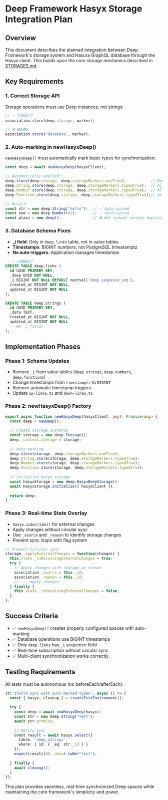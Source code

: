 # Deep Framework Hasyx Storage Integration Plan

## Overview

This document describes the planned integration between Deep Framework's storage system and Hasura GraphQL database through the Hasyx client. This builds upon the core storage mechanics described in [STORAGES.md](./STORAGES.md).

## Key Requirements

### 1. Correct Storage API
Storage operations must use Deep instances, not strings:
```typescript
// ✅ CORRECT
association.store(deep.storage, marker);

// ❌ WRONG  
association.store('database', marker);
```

### 2. Auto-marking in newHasyxDeep()
`newHasyxDeep()` must automatically mark basic types for synchronization:

```typescript
const deep = await newHasyxDeep(hasyxClient);

// Automatically applied:
deep.store(deep.storage, deep.storageMarkers.oneTrue);           // Deep itself
deep.String.store(deep.storage, deep.storageMarkers.typedTrue);  // All strings
deep.Number.store(deep.storage, deep.storageMarkers.typedTrue);  // All numbers  
deep.Function.store(deep.storage, deep.storageMarkers.typedTrue);// All functions

// Result:
const str = new deep.String("hello");  // ✅ Auto-synced
const num = new deep.Number(42);       // ✅ Auto-synced
const plain = new deep();              // ❌ Not synced (unless explicitly marked)
```

### 3. Database Schema Fixes
- **_i field**: Only in `deep.links` table, not in value tables
- **Timestamps**: BIGINT numbers, not PostgreSQL timestamptz
- **No auto-triggers**: Application manages timestamps

```sql
-- ✅ CORRECT
CREATE TABLE deep.links (
  id UUID PRIMARY KEY,
  _deep UUID NOT NULL,
  _i BIGINT NOT NULL DEFAULT nextval('deep.sequence_seq'),
  created_at BIGINT NOT NULL,
  updated_at BIGINT NOT NULL
);

CREATE TABLE deep.strings (
  id UUID PRIMARY KEY,
  _data TEXT,
  created_at BIGINT NOT NULL,
  updated_at BIGINT NOT NULL
  -- No _i field!
);
```

## Implementation Phases

### Phase 1: Schema Updates
- Remove `_i` from value tables (`deep.strings`, `deep.numbers`, `deep.functions`)
- Change timestamps from `timestamptz` to `BIGINT`
- Remove automatic timestamp triggers
- Update `up-links.ts` and `down-links.ts`

### Phase 2: newHasyxDeep() Factory
```typescript
export async function newHasyxDeep(hasyxClient: any): Promise<any> {
  const deep = newDeep();
  
  // Create storage instance
  const storage = new deep.Storage();
  deep._context.storage = storage;
  
  // Auto-marking
  deep.store(storage, deep.storageMarkers.oneTrue);
  deep.String.store(storage, deep.storageMarkers.typedTrue);
  deep.Number.store(storage, deep.storageMarkers.typedTrue);
  deep.Function.store(storage, deep.storageMarkers.typedTrue);
  
  // Initialize hasyx storage
  const hasyxStorage = new deep.HasyxDeepStorage();
  await hasyxStorage.initialize({ hasyxClient });
  
  return deep;
}
```

### Phase 3: Real-time State Overlay
- `hasyx.subscribe()` for external changes
- Apply changes without circular sync
- Use `_source` and `_reason` to identify storage changes
- Prevent sync loops with flag system

```typescript
// Prevent circular sync
storage._applyExternalChanges = function(changes) {
  this.state._isReceivingExternalChanges = true;
  try {
    // Apply changes with storage as reason
    association._source = this._id;
    association._reason = this._id;
    // ... apply changes
  } finally {
    this.state._isReceivingExternalChanges = false;
  }
};
```

## Success Criteria

- ✅ `newHasyxDeep()` creates properly configured spaces with auto-marking
- ✅ Database operations use BIGINT timestamps 
- ✅ Only `deep.links` has `_i` sequence field
- ✅ Real-time subscription without circular sync
- ✅ Multi-client synchronization works correctly

## Testing Requirements

All tests must be autonomous (no beforeEach/afterEach):

```typescript
it('should sync with auto-marked types', async () => {
  const { hasyx, cleanup } = createTestEnvironment();
  
  try {
    const deep = await newHasyxDeep(hasyx);
    const str = new deep.String("test");
    await str.promise;
    
    // Verify sync
    const result = await hasyx.select({
      table: 'deep_strings',
      where: { id: { _eq: str._id } }
    });
    expect(result[0]._data).toBe("test");
    
  } finally {
    await cleanup();
  }
});
```

This plan provides seamless, real-time synchronized Deep spaces while maintaining the core framework's simplicity and power. 